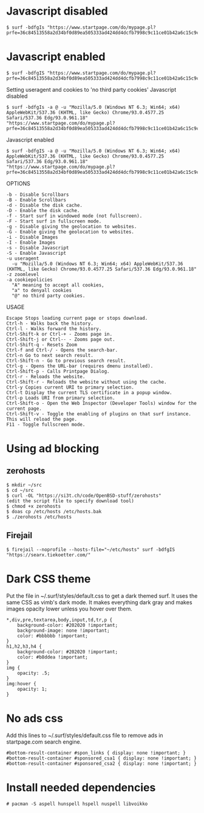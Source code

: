 # Javascript disabled
```
$ surf -bdfgIs "https://www.startpage.com/do/mypage.pl?prfe=36c84513558a2d34bf0d89ea505333ad424dd4dcfb7998c9c11ce01b42a6c15c9ce16507e8cd9d81984abfd0db70840b"
```
# Javascript enabled
```
$ surf -bdfgIS "https://www.startpage.com/do/mypage.pl?prfe=36c84513558a2d34bf0d89ea505333ad424dd4dcfb7998c9c11ce01b42a6c15c9ce16507e8cd9d81984abfd0db70840b"
```

Setting useragent and cookies to 'no third party cookies'
Javascript disabled
```
$ surf -bdfgIs -a @ -u "Mozilla/5.0 (Windows NT 6.3; Win64; x64) AppleWebKit/537.36 (KHTML, like Gecko) Chrome/93.0.4577.25 Safari/537.36 Edg/93.0.961.18" "https://www.startpage.com/do/mypage.pl?prfe=36c84513558a2d34bf0d89ea505333ad424dd4dcfb7998c9c11ce01b42a6c15c9ce16507e8cd9d81984abfd0db70840b"
```
Javascript enabled
```
$ surf -bdfgIS -a @ -u "Mozilla/5.0 (Windows NT 6.3; Win64; x64) AppleWebKit/537.36 (KHTML, like Gecko) Chrome/93.0.4577.25 Safari/537.36 Edg/93.0.961.18" "https://www.startpage.com/do/mypage.pl?prfe=36c84513558a2d34bf0d89ea505333ad424dd4dcfb7998c9c11ce01b42a6c15c9ce16507e8cd9d81984abfd0db70840b"
```

OPTIONS
```
-b - Disable Scrollbars
-B - Enable Scrollbars
-d - Disable the disk cache.
-D - Enable the disk cache.
-f - Start surf in windowed mode (not fullscreen).
-F - Start surf in fullscreen mode.
-g - Disable giving the geolocation to websites.
-G - Enable giving the geolocation to websites.
-i - Disable Images
-I - Enable Images
-s - Disable Javascript
-S - Enable Javascript
-u useragent
  -u "Mozilla/5.0 (Windows NT 6.3; Win64; x64) AppleWebKit/537.36 (KHTML, like Gecko) Chrome/93.0.4577.25 Safari/537.36 Edg/93.0.961.18"
-z zoomlevel
-a cookiepolicies
  "A" meaning to accept all cookies, 
  "a" to denyall cookies
  "@" no third party cookies.
```

USAGE
```
Escape Stops loading current page or stops download.
Ctrl-h - Walks back the history.
Ctrl-l - Walks forward the history.
Ctrl-Shift-k or Ctrl-+ - Zooms page in.
Ctrl-Shift-j or Ctrl-- - Zooms page out.
Ctrl-Shift-q - Resets Zoom
Ctrl-f and Ctrl-/ - Opens the search-bar.
Ctrl-n Go to next search result.
Ctrl-Shift-n - Go to previous search result.
Ctrl-g - Opens the URL-bar (requires dmenu installed).
Ctrl-Shift-p - Calls Printpage Dialog.
Ctrl-r - Reloads the website.
Ctrl-Shift-r - Reloads the website without using the cache.
Ctrl-y Copies current URI to primary selection.
Ctrl-t Display the current TLS certificate in a popup window.
Ctrl-p Loads URI from primary selection.
Ctrl-Shift-o - Open the Web Inspector (Developer Tools) window for the current page.
Ctrl-Shift-v - Toggle the enabling of plugins on that surf instance. This will reload the page.
F11 - Toggle fullscreen mode.
```

# Using ad blocking
## zerohosts
```
$ mkdir ~/src
$ cd ~/src
$ curl -OL "https://si3t.ch/code/OpenBSD-stuff/zerohosts"
(edit the script file to specify download tool)
$ chmod +x zerohosts
$ doas cp /etc/hosts /etc/hosts.bak
$ ./zerohosts /etc/hosts
```
## Firejail
```
$ firejail --noprofile --hosts-file="~/etc/hosts" surf -bdfgIS "https://searx.tiekoetter.com/"
```

# Dark CSS theme
Put the file in ~/.surf/styles/default.css to get a dark themed surf. It uses the same CSS as vimb's dark mode.
It makes everything dark gray and makes images opacity lower unless you hover over them.
```
*,div,pre,textarea,body,input,td,tr,p {
    background-color: #202020 !important;
    background-image: none !important;
    color: #bbbbbb !important;
}
h1,h2,h3,h4 {
    background-color: #202020 !important;
    color: #b8ddea !important;
}
img {
    opacity: .5;
}
img:hover {
    opacity: 1;
}
```

# No ads css
Add this lines to ~/.surf/styles/default.css file to remove ads in startpage.com search engine.
```
#bottom-result-container #spon_links { display: none !important; }
#bottom-result-container #sponsored_csa1 { display: none !important; }
#bottom-result-container #sponsored_csa2 { display: none !important; }
```

# Install needed dependencies
```
# pacman -S aspell hunspell hspell nuspell libvoikko
```
